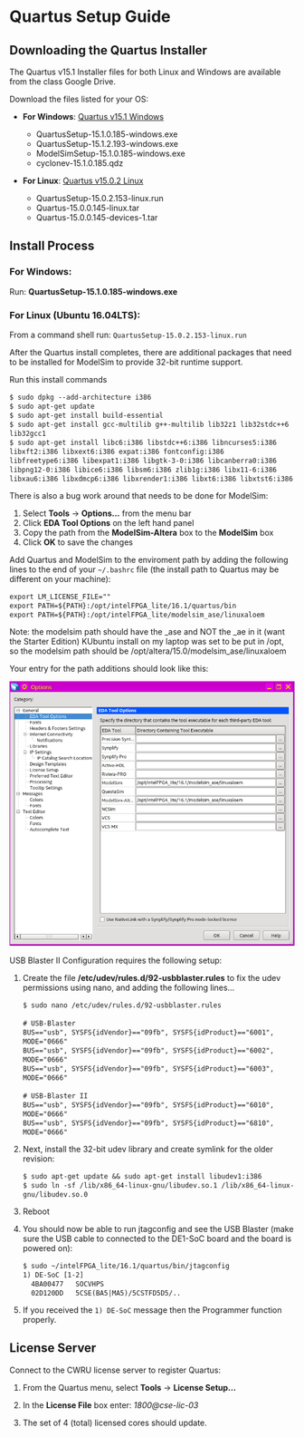 # Quartus Setup Guide

## Downloading the Quartus Installer

The Quartus v15.1 Installer files for both Linux and Windows are available from the class Google Drive.

Download the files listed for your OS:

* **For Windows**: [Quartus v15.1 Windows](https://drive.google.com/drive/u/1/folders/0B3gj26Jx7aigTVdXYl9DMm5ES28)
  * QuartusSetup-15.1.0.185-windows.exe
  * QuartusSetup-15.1.2.193-windows.exe 
  * ModelSimSetup-15.1.0.185-windows.exe
  * cyclonev-15.1.0.185.qdz

* **For Linux**: [Quartus v15.0.2 Linux](https://drive.google.com/drive/u/1/folders/0B3gj26Jx7aigODZFeWRvMXVELWc)
  * QuartusSetup-15.0.2.153-linux.run
  * Quartus-15.0.0.145-linux.tar
  * Quartus-15.0.0.145-devices-1.tar

## Install Process

### For Windows: 

Run: **QuartusSetup-15.1.0.185-windows.exe**

### For Linux (Ubuntu 16.04LTS): 

From a command shell run: `QuartusSetup-15.0.2.153-linux.run`

After the Quartus install completes, there are additional packages that need to be installed for ModelSim to provide 32-bit runtime support.

Run this install commands

```
$ sudo dpkg --add-architecture i386
$ sudo apt-get update
$ sudo apt-get install build-essential 
$ sudo apt-get install gcc-multilib g++-multilib lib32z1 lib32stdc++6 lib32gcc1
$ sudo apt-get install libc6:i386 libstdc++6:i386 libncurses5:i386 libxft2:i386 libxext6:i386 expat:i386 fontconfig:i386 libfreetype6:i386 libexpat1:i386 libgtk-3-0:i386 libcanberra0:i386 libpng12-0:i386 libice6:i386 libsm6:i386 zlib1g:i386 libx11-6:i386 libxau6:i386 libxdmcp6:i386 libxrender1:i386 libxt6:i386 libxtst6:i386
```

There is also a bug work around that needs to be done for ModelSim:

1. Select **Tools** -> **Options...** from the menu bar
2. Click **EDA Tool Options** on the left hand panel
3. Copy the path from the **ModelSim-Altera** box to the **ModelSim** box
4. Click **OK** to save the changes

Add Quartus and ModelSim to the enviroment path by adding the following lines to the end of your `~/.bashrc` file (the install path to Quartus may be different on your machine):

```
export LM_LICENSE_FILE=""
export PATH=${PATH}:/opt/intelFPGA_lite/16.1/quartus/bin
export PATH=${PATH}:/opt/intelFPGA_lite/modelsim_ase/linuxaloem
```

Note: the modelsim path should have the _ase and NOT the _ae in it (want the Starter Edition)
KUbuntu install on my laptop was set to be put in /opt, so the 
modelsim path should be /opt/altera/15.0/modelsim_ase/linuxaloem

Your entry for the path additions should look like this:

![Quartus Options Path Setup Image](QuartusModelSimSetup.png)


USB Blaster II Configuration requires the following setup:

1. Create the file **/etc/udev/rules.d/92-usbblaster.rules** to fix the udev permissions using nano, and adding the following lines...
	
	```
	$ sudo nano /etc/udev/rules.d/92-usbblaster.rules
	
	# USB-Blaster
	BUS=="usb", SYSFS{idVendor}=="09fb", SYSFS{idProduct}=="6001", MODE="0666"
	BUS=="usb", SYSFS{idVendor}=="09fb", SYSFS{idProduct}=="6002", MODE="0666" 
	BUS=="usb", SYSFS{idVendor}=="09fb", SYSFS{idProduct}=="6003", MODE="0666"   
	
	# USB-Blaster II
	BUS=="usb", SYSFS{idVendor}=="09fb", SYSFS{idProduct}=="6010", MODE="0666"
	BUS=="usb", SYSFS{idVendor}=="09fb", SYSFS{idProduct}=="6810", MODE="0666"
	```

2. Next, install the 32-bit udev library and create symlink for the older revision:

	```
	$ sudo apt-get update && sudo apt-get install libudev1:i386
	$ sudo ln -sf /lib/x86_64-linux-gnu/libudev.so.1 /lib/x86_64-linux-gnu/libudev.so.0
	```

3. Reboot

4. You should now be able to run jtagconfig and see the USB Blaster (make sure the USB cable to connected to the DE1-SoC board and the board is powered on):

	```
	$ sudo ~/intelFPGA_lite/16.1/quartus/bin/jtagconfig
	1) DE-SoC [1-2]
	  4BA00477   SOCVHPS
	  02D120DD   5CSE(BA5|MA5)/5CSTFD5D5/..
	```
	
5. If you received the `1) DE-SoC` message then the Programmer function properly.


## License Server

Connect to the CWRU license server to register Quartus:

1. From the Quartus menu, select **Tools** -> **License Setup...**

1. In the **License File** box enter: _1800@cse-lic-03_

1. The set of 4 (total) licensed cores should update.



